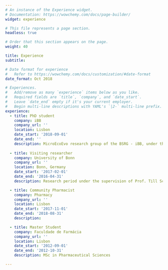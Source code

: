 ```yaml
---
# An instance of the Experience widget.
# Documentation: https://wowchemy.com/docs/page-builder/
widget: experience

# This file represents a page section.
headless: true

# Order that this section appears on the page.
weight: 40

title: Experience
subtitle:

# Date format for experience
#   Refer to https://wowchemy.com/docs/customization/#date-format
date_format: Oct 2018

# Experiences.
#   Add/remove as many `experience` items below as you like.
#   Required fields are `title`, `company`, and `date_start`.
#   Leave `date_end` empty if it's your current employer.
#   Begin multi-line descriptions with YAML's `|2-` multi-line prefix.
experience:
  - title: PhD student
    company: iBB
    company_url: ''
    location: Lisbon
    date_start: '2018-09-01'
    date_end: ''
    description: MicroEcoEvo research group of the BSRG - iBB, under the supervision of Prof. Rodrigo Costa and Dr. Tina Keller-Costa.
        
  - title: Visiting researcher
    company: University of Bonn
    company_url: ''
    location: Bonn, Germany
    date_start: '2017-02-01'
    date_end: '2016-04-31'
    description: Research period under the supervision of Prof. Till Schaberle at the Institute of Pharmaceutical Biology, resulting in my Master Thesis. Supported by the Erasmus programme.

  - title: Community Pharmacist
    company: Pharmacy
    company_url: ''
    location: Lisbon
    date_start: '2017-11-01'
    date_end: '2018-08-31'
    description:

  - title: Master Student
    company: Faculdade de Farmácia
    company_url: ''
    location: Lisbon
    date_start: '2012-09-01'
    date_end: '2012-10-31'
    description: MSc in Pharmaceutical Sciences

---
```

